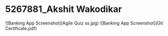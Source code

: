 # 5267881_Akshit Wakodikar
![Banking App Screenshot](Agile Quiz ss.jpg)
![Banking App Screenshot](Git Certificate.pdf)
